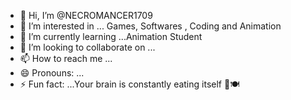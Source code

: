- 👋 Hi, I’m @NECROMANCER1709
- 👀 I’m interested in ... Games, Softwares , Coding and Animation
- 🌱 I’m currently learning ...Animation Student
- 💞️ I’m looking to collaborate on ...
- 📫 How to reach me ...
- 😄 Pronouns: ...
- ⚡ Fun fact: ...Your brain is constantly eating itself 🧠🍽️

<!---
NECROMANCER1709/NECROMANCER1709 is a ✨ special ✨ repository because its `README.md` (this file) appears on your GitHub profile.
You can click the Preview link to take a look at your changes.
--->
